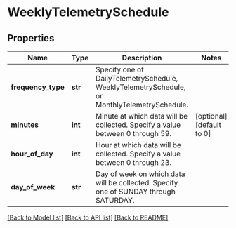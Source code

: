 # WeeklyTelemetrySchedule

## Properties
Name | Type | Description | Notes
------------ | ------------- | ------------- | -------------
**frequency_type** | **str** | Specify one of DailyTelemetrySchedule, WeeklyTelemetrySchedule, or MonthlyTelemetrySchedule. | 
**minutes** | **int** | Minute at which data will be collected. Specify a value between 0 through 59.  | [optional] [default to 0]
**hour_of_day** | **int** | Hour at which data will be collected. Specify a value between 0 through 23.  | 
**day_of_week** | **str** | Day of week on which data will be collected. Specify one of SUNDAY through SATURDAY.  | 

[[Back to Model list]](../README.md#documentation-for-models) [[Back to API list]](../README.md#documentation-for-api-endpoints) [[Back to README]](../README.md)

